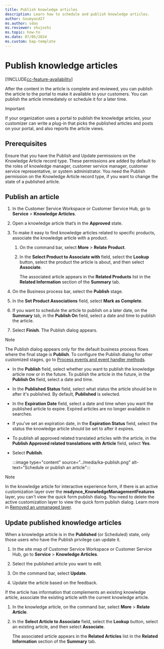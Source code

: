 ```yaml
---
title: Publish knowledge articles 
description: Learn how to schedule and publish knowledge articles. 
author: Soumyasd27
ms.author: sdas
ms.reviewer: shujoshi
ms.topic: how-to
ms.date: 07/05/2024
ms.custom: bap-template
---
```


# Publish knowledge articles

[!INCLUDE[cc-feature-availability](../../includes/cc-feature-availability.md)]

After the content in the article is complete and reviewed, you can publish the article to the portal to make it available to your customers. You can publish the article immediately or schedule it for a later time.

> [!IMPORTANT]
> If your organization uses a portal to publish the knowledge articles, your customizer can write a plug-in that picks the published articles and posts on your portal, and also reports the article views.

## Prerequisites

Ensure that you have the Publish and Update permissions on the Knowledge Article record type. These permissions are added by default to the roles of knowledge manager, customer service manager, customer service representative, or system administrator. You need the Publish permission on the Knowledge Article record type, if you want to change the state of a published article.

## Publish an article
  
1. In the Customer Service Workspace or Customer Service Hub, go to **Service** > **Knowledge Articles**.  
  
1. Open a knowledge article that’s in the **Approved** state.  
  
1. To make it easy to find knowledge articles related to specific products, associate the knowledge article with a product.  
  
    1. On the command bar, select **More** > **Relate Product**.  
  
    1.  In the **Select Product to Associate with** field, select the **Lookup** button, select the product the article is about, and then select **Associate**.  
  
          The associated article appears in the **Related Products** list in the **Related Information** section of the **Summary** tab.  
  
1. On the Business process bar, select the **Publish** stage.  
  
1. In the **Set Product Associations** field, select **Mark as Complete**.  
  
1. If you want to schedule the article to publish on a later date, on the **Summary** tab, in the **Publish On** field, select a date and time to publish the article.  

1. Select **Finish**. The Publish dialog appears.

  > [!NOTE]
  > The Publish dialog appears only for the default business process flows where the final stage is **Publish**. To configure the Publish dialog for other customized stages, go to [Process events and event handler methods](/powerapps/developer/model-driven-apps/clientapi/reference/formcontext-data-process#process-events-and-event-handler-methods).

-  In the **Publish** field, select whether you want to publish the knowledge article now or in the future. To publish the article in the future, in the **Publish On** field, select a date and time.  
  
-  In the **Published Status** field, select what status the article should be in after it's published. By default, **Published** is selected.  
  
-  In the **Expiration Date** field, select a date and time when you want the published article to expire. Expired articles are no longer available in searches.  
  
-  If you’ve set an expiration date, in the **Expiration Status** field, select the status the knowledge article should be set to after it expires.  
  
-  To publish all approved related translated articles with the article, in the **Publish Approved related translations with Article** field, select **Yes**.  
  
-  Select **Publish**.
       
    :::image type="content" source="../media/ka-publish.png" alt-text="Schedule or publish an article":::
    
> [!NOTE]
> In the knowledge article for interactive experience form, if there is an active customization layer over the **msdynce_KnowledgeManagementFeatures** layer, you can't view the quick form publish dialog. You need to delete the active customization layer to view the quick form publish dialog. Learn more in [Removed an unmanaged layer](/powerapps/maker/data-platform/solution-layers#remove-an-unmanaged-layer).

## Update published knowledge articles  

When a knowledge article is in the **Published** (or Scheduled) state, only those users who have the Publish privilege can update it.  
  
1. In the site map of Customer Service Workspace or Customer Service Hub, go to **Service** > **Knowledge Articles**.  
  
2. Select the published article you want to edit.  
  
3. On the command bar, select **Update**.  
  
4. Update the article based on the feedback.  
  
If the article has information that complements an existing knowledge article, associate the existing article with the current knowledge article.  
  
1. In the knowledge article, on the command bar, select **More** > **Relate Article**.  
  
2. In the **Select Article to Associate** field, select the **Lookup** button, select an existing article, and then select **Associate**.  
  
      The associated article appears in the **Related Articles** list in the **Related Information** section of the **Summary** tab.